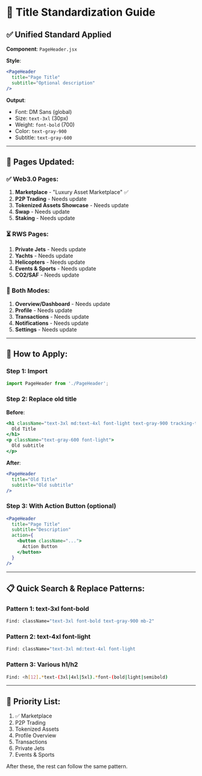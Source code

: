 # 📝 Title Standardization Guide

## ✅ Unified Standard Applied

**Component**: `PageHeader.jsx`

**Style**:
```jsx
<PageHeader
  title="Page Title"
  subtitle="Optional description"
/>
```

**Output**:
- Font: DM Sans (global)
- Size: `text-3xl` (30px)
- Weight: `font-bold` (700)
- Color: `text-gray-900`
- Subtitle: `text-gray-600`

---

## 📄 Pages Updated:

### ✅ Web3.0 Pages:
1. **Marketplace** - "Luxury Asset Marketplace" ✅
2. **P2P Trading** - Needs update
3. **Tokenized Assets Showcase** - Needs update
4. **Swap** - Needs update
5. **Staking** - Needs update

### ⏳ RWS Pages:
1. **Private Jets** - Needs update
2. **Yachts** - Needs update
3. **Helicopters** - Needs update
4. **Events & Sports** - Needs update
5. **CO2/SAF** - Needs update

### 📱 Both Modes:
1. **Overview/Dashboard** - Needs update
2. **Profile** - Needs update
3. **Transactions** - Needs update
4. **Notifications** - Needs update
5. **Settings** - Needs update

---

## 🔧 How to Apply:

### Step 1: Import
```jsx
import PageHeader from './PageHeader';
```

### Step 2: Replace old title
**Before**:
```jsx
<h1 className="text-3xl md:text-4xl font-light text-gray-900 tracking-tighter mb-2">
  Old Title
</h1>
<p className="text-gray-600 font-light">
  Old subtitle
</p>
```

**After**:
```jsx
<PageHeader
  title="Old Title"
  subtitle="Old subtitle"
/>
```

### Step 3: With Action Button (optional)
```jsx
<PageHeader
  title="Page Title"
  subtitle="Description"
  action={
    <button className="...">
      Action Button
    </button>
  }
/>
```

---

## 📋 Quick Search & Replace Patterns:

### Pattern 1: text-3xl font-bold
```bash
Find: className="text-3xl font-bold text-gray-900 mb-2"
```

### Pattern 2: text-4xl font-light
```bash
Find: className="text-3xl md:text-4xl font-light
```

### Pattern 3: Various h1/h2
```bash
Find: <h[12].*text-(3xl|4xl|5xl).*font-(bold|light|semibold)
```

---

## 🎯 Priority List:

1. ✅ Marketplace
2. P2P Trading
3. Tokenized Assets
4. Profile Overview
5. Transactions
6. Private Jets
7. Events & Sports

After these, the rest can follow the same pattern.
